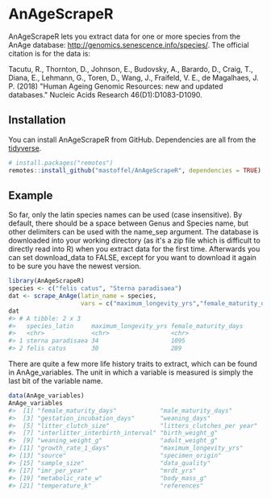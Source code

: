 
<!-- README.md is generated from README.Rmd. Please edit that file -->
AnAgeScrapeR
============

AnAgeScrapeR lets you extract data for one or more species from the AnAge database: <http://genomics.senescence.info/species/>. The official citation is for the data is:

Tacutu, R., Thornton, D., Johnson, E., Budovsky, A., Barardo, D., Craig, T., Diana, E., Lehmann, G., Toren, D., Wang, J., Fraifeld, V. E., de Magalhaes, J. P. (2018) "Human Ageing Genomic Resources: new and updated databases." Nucleic Acids Research 46(D1):D1083-D1090.

Installation
------------

You can install AnAgeScrapeR from GitHub. Dependencies are all from the [tidyverse](https://www.tidyverse.org/).

``` r
# install.packages("remotes")
remotes::install_github("mastoffel/AnAgeScrapeR", dependencies = TRUE)
```

Example
-------

So far, only the latin species names can be used (case insensitive). By default, there should be a space between Genus and Species name, but other delimiters can be used with the name\_sep argument. The database is downloaded into your working directory (as it's a zip file which is difficult to directly read into R) when you extract data for the first time. Afterwards you can set download\_data to FALSE, except for you want to download it again to be sure you have the newest version.

``` r
library(AnAgeScrapeR)
species <- c("felis catus", "Sterna paradisaea")
dat <- scrape_AnAge(latin_name = species,
                    vars = c("maximum_longevity_yrs","female_maturity_days"))
dat
#> # A tibble: 2 x 3
#>   species_latin     maximum_longevity_yrs female_maturity_days
#>   <chr>             <chr>                 <chr>               
#> 1 sterna paradisaea 34                    1095                
#> 2 felis catus       30                    289
```

There are quite a few more life history traits to extract, which can be found in AnAge\_variables. The unit in which a variable is measured is simply the last bit of the variable name.

``` r
data(AnAge_variables)
AnAge_variables
#>  [1] "female_maturity_days"            "male_maturity_days"             
#>  [3] "gestation_incubation_days"       "weaning_days"                   
#>  [5] "litter_clutch_size"              "litters_clutches_per year"      
#>  [7] "interlitter_interbirth_interval" "birth_weight_g"                 
#>  [9] "weaning_weight_g"                "adult_weight_g"                 
#> [11] "growth_rate_1_days"              "maximum_longevity_yrs"          
#> [13] "source"                          "specimen_origin"                
#> [15] "sample_size"                     "data_quality"                   
#> [17] "imr_per_year"                    "mrdt_yrs"                       
#> [19] "metabolic_rate_w"                "body_mass_g"                    
#> [21] "temperature_k"                   "references"
```
